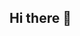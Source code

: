## Hi there 👋

<!--
**MohamedBouafif/MohamedBouafif** is a ✨ _special_ ✨ repository because its `README.md` (this file) appears on your GitHub profile.

Here are some ideas to get you started:

- 👀 I’m interested in Competitive programming and software engineering
## 📈 GitHub Stats

![Mohamed's GitHub stats](https://github-readme-stats.vercel.app/api?username=MohamedBouafif&show_icons=true&theme=tokyonight)

![Top Langs](https://github-readme-stats.vercel.app/api/top-langs/?username=MohamedBouafif&layout=compact&theme=tokyonight)

---

## 🏆 Achievements

[![trophy](https://github-profile-trophy.vercel.app/?username=MohamedBouafif&theme=flat&column=4&rank=-C,-B)](https://github.com/ryo-ma/github-profile-trophy)

---

## 📫 Let's Connect

- 💼 [LinkedIn]([https://www.linkedin.com/in/your-linkedin/](https://www.linkedin.com/in/mohamed-bouafif-466481284/))
- 📧 mohamedbouafif2020@gmail.com


---
